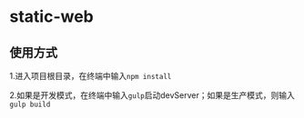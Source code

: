 # static-web

## 使用方式

1.进入项目根目录，在终端中输入`npm install`

2.如果是开发模式，在终端中输入`gulp`启动devServer；如果是生产模式，则输入`gulp build`
